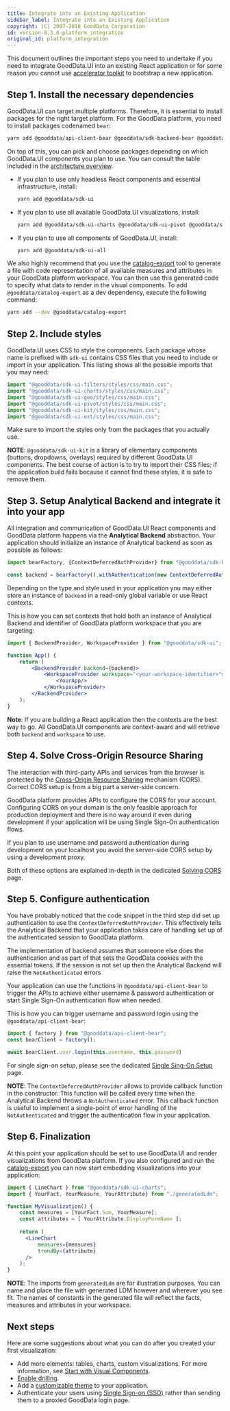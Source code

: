 ```yaml
---
title: Integrate into an Existing Application
sidebar_label: Integrate into an Existing Application
copyright: (C) 2007-2018 GoodData Corporation
id: version-8.3.0-platform_integration
original_id: platform_integration
---
```


This document outlines the important steps you need to undertake if you need to integrate GoodData.UI into an existing
React application or for some reason you cannot use [accelerator toolkit](02_start__using_boilerplate.md) to bootstrap a new application.

## Step 1. Install the necessary dependencies

GoodData.UI can target multiple platforms. Therefore, it is essential to install packages for the right target platform. For the 
GoodData platform, you need to install packages codenamed `bear`:

```bash
yarn add @gooddata/api-client-bear @gooddata/sdk-backend-bear @gooddata/sdk-model 
```

On top of this, you can pick and choose packages depending on which GoodData.UI components you plan to use. You can consult the table included in the [architecture overview](01_intro__framework_overview.md).

-  If you plan to use only headless React components and essential infrastructure, install:

   ```bash
   yarn add @gooddata/sdk-ui
   ```

-  If you plan to use all available GoodData.UI visualizations, install:

   ```bash
   yarn add @gooddata/sdk-ui-charts @gooddata/sdk-ui-pivot @gooddata/sdk-ui-geo @gooddata/sdk-ui-ext
   ```

-  If you plan to use all components of GoodData.UI, install:

   ```bash
   yarn add @gooddata/sdk-ui-all
   ```

We also highly recommend that you use the [catalog-export](02_start__catalog_export.md) tool to generate a file with
code representation of all available measures and attributes in your GoodData platform workspace. You can then use this
generated code to specify what data to render in the visual components. To add `@gooddata/catalog-export` as a dev dependency, execute the following command:

```bash
yarn add --dev @gooddata/catalog-export
```

## Step 2. Include styles

GoodData.UI uses CSS to style the components. Each package whose name is prefixed with `sdk-ui` contains
CSS files that you need to include or import in your application. This listing shows all the possible imports that you
may need:

```jsx
import "@gooddata/sdk-ui-filters/styles/css/main.css";
import "@gooddata/sdk-ui-charts/styles/css/main.css";
import "@gooddata/sdk-ui-geo/styles/css/main.css";
import "@gooddata/sdk-ui-pivot/styles/css/main.css";
import "@gooddata/sdk-ui-kit/styles/css/main.css";
import "@gooddata/sdk-ui-ext/styles/css/main.css";
```

Make sure to import the styles only from the packages that you actually use.

**NOTE**: `@gooddata/sdk-ui-kit` is a library of elementary components (buttons, dropdowns, overlays) required by different GoodData.UI components. The best course of action is to try to import their CSS files; if the application build fails because it cannot find these styles, it is safe to remove them.

## Step 3. Setup Analytical Backend and integrate it into your app

All integration and communication of GoodData.UI React components and GoodData platform happens via the **Analytical Backend** abstraction. 
Your application should initialize an instance of Analytical backend as soon as possible as follows:

```javascript
import bearFactory, {ContextDeferredAuthProvider} from "@gooddata/sdk-backend-bear";

const backend = bearFactory().withAuthentication(new ContextDeferredAuthProvider());
```

Depending on the type and style used in your application you may either store an instance of `backend` in a read-only global
variable or use React contexts.

This is how you can set contexts that hold both an instance of Analytical Backend and identifier of GoodData platform workspace
that you are targeting:

```jsx
import { BackendProvider, WorkspaceProvider } from "@gooddata/sdk-ui";

function App() {
    return (
        <BackendProvider backend={backend}>
            <WorkspaceProvider workspace="<your-workspace-identifier>">
                <YourApp/>
            </WorkspaceProvider>
        </BackendProvider>
    );
}
```

**Note**: If you are building a React application then the contexts are the best way to go. All GoodData.UI components
are context-aware and will retrieve both `backend` and `workspace` to use.

## Step 4. Solve Cross-Origin Resource Sharing

The interaction with third-party APIs and services from the browser is protected by the [Cross-Origin Resource Sharing](https://developer.mozilla.org/en-US/docs/Web/HTTP/CORS) 
mechanism (CORS). Correct CORS setup is from a big part a server-side concern. 

GoodData platform provides APIs to configure the CORS for your account. Configuring CORS on your domain is the only feasible 
approach for production deployment and there is no way around it even during development if your application will be 
using Single Sign-On authentication flows.

If you plan to use username and password authentication during development on your localhost you avoid the server-side CORS
setup by using a development proxy.

Both of these options are explained in-depth in the dedicated [Solving CORS](30_tips__cors.md) page.


## Step 5. Configure authentication

You have probably noticed that the code snippet in the third step did set up authentication to use the `ContextDeferredAuthProvider`.
This effectively tells the Analytical Backend that your application takes care of handling set up of the authenticated session to GoodData platform.

The implementation of backend assumes that someone else does the authentication and as part of that sets the GoodData cookies with the
essential tokens. If the session is not set up then the Analytical Backend will raise the `NotAuthenticated` errors

Your application can use the functions in `@gooddata/api-client-bear` to trigger the APIs to achieve either username & password
authentication or start Single Sign-On authentication flow when needed.

This is how you can trigger username and password login using the `@gooddata/api-client-bear`:

```javascript
import { factory } from "@gooddata/api-client-bear";
const bearClient = factory();

await bearClient.user.login(this.username, this.password)
```

For single sign-on setup, please see the dedicated [Single Sing-On Setup](30_tips__sso.md) page.


**NOTE**: The `ContextDeferredAuthProvider` allows to provide callback function in the constructor. This function will
be called every time when the Analytical Backend throws a `NotAuthenticated` error. This callback function is useful to
implement a single-point of error handling of the `NotAuthenticated` and trigger the authentication flow in your
application.

## Step 6. Finalization

At this point your application should be set to use GoodData.UI and render visualizations from GoodData platform. If you 
also configured and run the [catalog-export](02_start__catalog_export.md) you can now start embedding visualizations
into your application:

```jsx
import { LineChart } from "@gooddata/sdk-ui-charts";
import { YourFact, YourMeasure, YourAttribute} from "./generatedLdm";

function MyVisualization() {
    const measures = [YourFact.Sum, YourMeasure];
    const attributes = [ YourAttribute.DisplayFormName ];
    
    return (
      <LineChart
          measures={measures}
          trendBy={attribute}
      />
    );
}
```

**NOTE**: The imports from `generatedLdm` are for illustration purposes. You can name and place the file with generated 
LDM however and wherever you see fit. The names of constants in the generated file will reflect the facts, measures and
attributes in your workspace.

## Next steps

Here are some suggestions about what you can do after you created your first visualization:

* Add more elements: tables, charts, custom visualizations. For more information, see [Start with Visual Components](10_vis__start_with_visual_components.md).
* [Enable drilling](15_props__drillable_item.md).
* Add a [customizable theme](10_vis__theme_provider.md) to your application.
* Authenticate your users using [Single Sign-on (SSO)](30_tips__sso.md) rather than sending them to a proxied GoodData login page.
